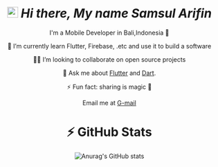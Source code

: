 
 <div align="center">
 
# <img src="https://media.giphy.com/media/hvRJCLFzcasrR4ia7z/giphy.gif" width="25px"></a> ***Hi there, My name Samsul Arifin***
I'm a Mobile Developer in Bali,Indonesia 🌆

🔭 I’m currently learn Flutter, Firebase, .etc and use it to build a software

🧑‍💻 I’m looking to collaborate on open source projects

💬 Ask me about [Flutter](https://flutter.dev) and [Dart](https://dart.dev).

⚡ Fun fact: sharing is magic 🐰

Email me at [G-mail](mailto:ms.arifin29@gmail.com)


#  ⚡ GitHub Stats

![Anurag's GitHub stats](https://github-readme-stats.vercel.app/api?username=msarifin29&show_icons=true&theme=radical)



